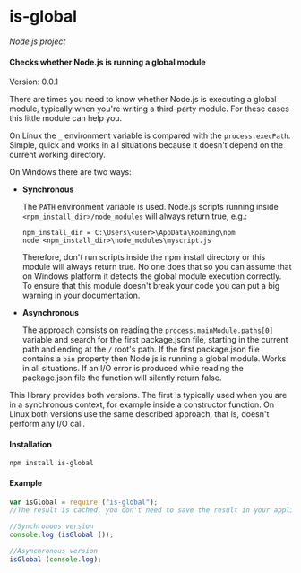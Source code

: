 is-global
=========

_Node.js project_

#### Checks whether Node.js is running a global module ####

Version: 0.0.1

There are times you need to know whether Node.js is executing a global module, typically when you're writing a third-party module. For these cases this little module can help you.

On Linux the `_` environment variable is compared with the `process.execPath`. Simple, quick and works in all situations because it doesn't depend on the current working directory.

On Windows there are two ways:

* __Synchronous__

	The `PATH` environment variable is used. Node.js scripts running inside `<npm_install_dir>/node_modules` will always return true, e.g.:

	```
	npm_install_dir = C:\Users\<user>\AppData\Roaming\npm
	node <npm_install_dir>\node_modules\myscript.js
	```

	Therefore, don't run scripts inside the npm install directory or this module will always return true. No one does that so you can assume that on Windows platform it detects the global module execution correctly. To ensure that this module doesn't break your code you can put a big warning in your documentation.

* __Asynchronous__

	The approach consists on reading the `process.mainModule.paths[0]` variable and search for the first package.json file, starting in the current path and ending at the `/` root's path. If the first package.json file contains a `bin` property then Node.js is running a global module. Works in all situations. If an I/O error is produced while reading the package.json file the function will silently return false.

This library provides both versions. The first is typically used when you are in a synchronous context, for example inside a constructor function. On Linux both versions use the same described approach, that is, doesn't perform any I/O call.

#### Installation ####

```
npm install is-global
```

#### Example ####

```javascript
var isGlobal = require ("is-global");
//The result is cached, you don't need to save the result in your application

//Synchronous version
console.log (isGlobal ());

//Asynchronous version
isGlobal (console.log);
```